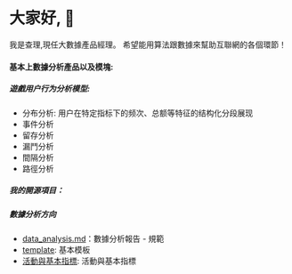  # 大家好, 👋
 
 我是查理,現任大數據產品經理。
 希望能用算法跟數據來幫助互聯網的各個環節！

#### 基本上數據分析產品以及模塊:
##### 遊戲用户行为分析模型:
* 分布分析: 用户在特定指标下的频次、总额等特征的结构化分段展现
* 事件分析
* 留存分析
* 漏鬥分析
* 間隔分析
* 路徑分析


##### 我的開源項目：
##### 數據分析方向
* [data_analysis.md](https://github.com/charliefanfan/data-analysis/blob/main/data_analysis)：數據分析報告 - 規範
* [template](https://github.com/charliefanfan/data-analysis/blob/main/templat): 基本模板
* [活動與基本指標](https://github.com/charliefanfan/data-analysis/blob/main/%E6%B4%BB%E5%8B%95%E8%88%87%E5%9F%BA%E6%9C%AC%E6%8C%87%E6%A8%): 活動與基本指標
